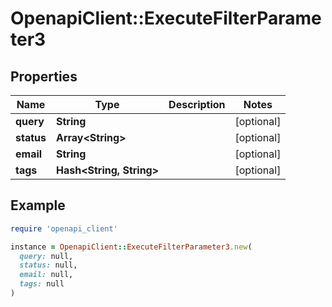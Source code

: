 # OpenapiClient::ExecuteFilterParameter3

## Properties

| Name | Type | Description | Notes |
| ---- | ---- | ----------- | ----- |
| **query** | **String** |  | [optional] |
| **status** | **Array&lt;String&gt;** |  | [optional] |
| **email** | **String** |  | [optional] |
| **tags** | **Hash&lt;String, String&gt;** |  | [optional] |

## Example

```ruby
require 'openapi_client'

instance = OpenapiClient::ExecuteFilterParameter3.new(
  query: null,
  status: null,
  email: null,
  tags: null
)
```

